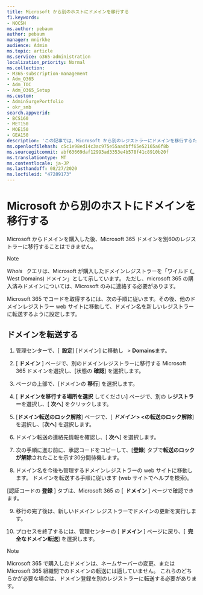 ```yaml
---
title: Microsoft から別のホストにドメインを移行する
f1.keywords:
- NOCSH
ms.author: pebaum
author: pebaum
manager: mnirkhe
audience: Admin
ms.topic: article
ms.service: o365-administration
localization_priority: Normal
ms.collection:
- M365-subscription-management
- Adm_O365
- Adm_TOC
- Adm_O365_Setup
ms.custom:
- AdminSurgePortfolio
- okr_smb
search.appverid:
- BCS160
- MET150
- MOE150
- GEA150
description: 'この記事では、Microsoft から別のレジストラーにドメインを移行するための手順について説明します。 '
ms.openlocfilehash: c5c1e98ed14c3ac975e55aadbff65e52165a6f8b
ms.sourcegitcommit: abf63669daf12993ad3353e4b578f41c8910b20f
ms.translationtype: MT
ms.contentlocale: ja-JP
ms.lasthandoff: 08/27/2020
ms.locfileid: "47289173"
---
```

# <a name="transfer-a-domain-from-microsoft-to-another-host"></a>Microsoft から別のホストにドメインを移行する

Microsoft からドメインを購入した後、Microsoft 365 ドメインを別60のレジストラーに移行することはできません。

> [!NOTE]
> _Whois_   クエリは、Microsoft が購入したドメインレジストラーを「ワイルド (_ West Domains) ドメイン」として示しています。 ただし、microsoft 365 の購入済みドメインについては、Microsoft のみに連絡する必要があります。

Microsoft 365 でコードを取得するには、次の手順に従います。その後、他のドメインレジストラー web サイトに移動して、ドメイン名を新しいレジストラーに転送するように設定します。

## <a name="transfer-a-domain"></a>ドメインを転送する

1. 管理センターで、[  **設定**] [ドメイン] に移動し   >  **Domains**ます。

2. [ **ドメイン** ] ページで、別のドメインレジストラーに移行する Microsoft 365 ドメインを選択し、[状態の **確認**] を選択します。

3. ページの上部で、[ドメインの **移行**] を選択します。

4. [ **ドメインを移行する場所を選択** してください] ページで、別の **レジストラー**を選択し、[ **次へ**] をクリックします。

5. [**ドメイン転送のロック解除**] ページで、[ **_ドメイン_ > <の転送のロック解除**] を選択し、[**次へ**] を選択します。

6. ドメイン転送の連絡先情報を確認し、[ **次へ**] を選択します。

7. 次の手順に進む前に、承認コードをコピーして、[**登録**] タブで**転送のロックが解除**されたことを示す30分間待機します。

8. ドメイン名を今後も管理するドメインレジストラーの web サイトに移動します。 ドメインを転送する手順に従います (web サイトでヘルプを検索)。

[認証コードの **登録** ] タブは、Microsoft 365 の [  **ドメイン** ] ページで確認できます。

9. 移行の完了後は、新しいドメイン レジストラーでドメインの更新を実行します。

10. プロセスを終了するには、管理センターの [ **ドメイン** ] ページに戻り、[  **完全なドメイン転送**] を選択します。

> [!NOTE]
> Microsoft 365 で購入したドメインは、ネームサーバーの変更、または Microsoft 365 組織間でのドメインの転送には適していません。 これらのどちらかが必要な場合は、ドメイン登録を別のレジストラーに転送する必要があります。
